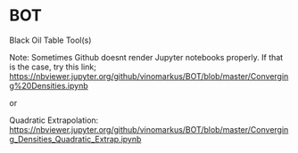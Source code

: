 # BOT
Black Oil Table Tool(s)

Note: Sometimes Github doesnt render Jupyter notebooks properly. If that is the case, try this link;
https://nbviewer.jupyter.org/github/vinomarkus/BOT/blob/master/Converging%20Densities.ipynb

or

Quadratic Extrapolation: https://nbviewer.jupyter.org/github/vinomarkus/BOT/blob/master/Converging_Densities_Quadratic_Extrap.ipynb
